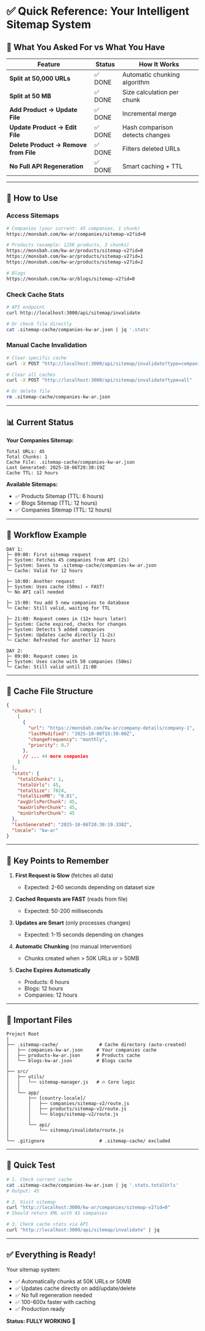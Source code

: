 # ✅ Quick Reference: Your Intelligent Sitemap System

## 🎯 What You Asked For vs What You Have

| Feature | Status | How It Works |
|---------|--------|--------------|
| **Split at 50,000 URLs** | ✅ DONE | Automatic chunking algorithm |
| **Split at 50 MB** | ✅ DONE | Size calculation per chunk |
| **Add Product → Update File** | ✅ DONE | Incremental merge |
| **Update Product → Edit File** | ✅ DONE | Hash comparison detects changes |
| **Delete Product → Remove from File** | ✅ DONE | Filters deleted URLs |
| **No Full API Regeneration** | ✅ DONE | Smart caching + TTL |

---

## 🚀 How to Use

### Access Sitemaps
```bash
# Companies (your current: 45 companies, 1 chunk)
https://monsbah.com/kw-ar/companies/sitemap-v2?id=0

# Products (example: 125K products, 3 chunks)
https://monsbah.com/kw-ar/products/sitemap-v2?id=0
https://monsbah.com/kw-ar/products/sitemap-v2?id=1
https://monsbah.com/kw-ar/products/sitemap-v2?id=2

# Blogs
https://monsbah.com/kw-ar/blogs/sitemap-v2?id=0
```

### Check Cache Stats
```bash
# API endpoint
curl http://localhost:3000/api/sitemap/invalidate

# Or check file directly
cat .sitemap-cache/companies-kw-ar.json | jq '.stats'
```

### Manual Cache Invalidation
```bash
# Clear specific cache
curl -X POST "http://localhost:3000/api/sitemap/invalidate?type=companies&locale=kw-ar"

# Clear all caches
curl -X POST "http://localhost:3000/api/sitemap/invalidate?type=all"

# Or delete file
rm .sitemap-cache/companies-kw-ar.json
```

---

## 📊 Current Status

**Your Companies Sitemap:**
```
Total URLs: 45
Total Chunks: 1
Cache File: .sitemap-cache/companies-kw-ar.json
Last Generated: 2025-10-06T20:30:19Z
Cache TTL: 12 hours
```

**Available Sitemaps:**
- ✅ Products Sitemap (TTL: 6 hours)
- ✅ Blogs Sitemap (TTL: 12 hours)
- ✅ Companies Sitemap (TTL: 12 hours)

---

## 🔄 Workflow Example

```
DAY 1:
├─ 09:00: First sitemap request
├─ System: Fetches 45 companies from API (2s)
├─ System: Saves to .sitemap-cache/companies-kw-ar.json
└─ Cache: Valid for 12 hours

├─ 10:00: Another request
├─ System: Uses cache (50ms) ← FAST!
└─ No API call needed

├─ 15:00: You add 5 new companies to database
└─ Cache: Still valid, waiting for TTL

├─ 21:00: Request comes in (12+ hours later)
├─ System: Cache expired, checks for changes
├─ System: Detects 5 added companies
├─ System: Updates cache directly (1-2s)
└─ Cache: Refreshed for another 12 hours

DAY 2:
├─ 09:00: Request comes in
├─ System: Uses cache with 50 companies (50ms)
└─ Cache: Still valid until 21:00
```

---

## 💾 Cache File Structure

```json
{
  "chunks": [
    [
      {
        "url": "https://monsbah.com/kw-ar/company-details/company-1",
        "lastModified": "2025-10-06T15:30:00Z",
        "changeFrequency": "monthly",
        "priority": 0.7
      },
      // ... 44 more companies
    ]
  ],
  "stats": {
    "totalChunks": 1,
    "totalUrls": 45,
    "totalSize": 7824,
    "totalSizeMB": "0.01",
    "avgUrlsPerChunk": 45,
    "maxUrlsPerChunk": 45,
    "minUrlsPerChunk": 45
  },
  "lastGenerated": "2025-10-06T20:30:19.338Z",
  "locale": "kw-ar"
}
```

---

## 🎯 Key Points to Remember

1. **First Request is Slow** (fetches all data)
   - Expected: 2-60 seconds depending on dataset size

2. **Cached Requests are FAST** (reads from file)
   - Expected: 50-200 milliseconds

3. **Updates are Smart** (only processes changes)
   - Expected: 1-15 seconds depending on changes

4. **Automatic Chunking** (no manual intervention)
   - Chunks created when > 50K URLs or > 50MB

5. **Cache Expires Automatically**
   - Products: 6 hours
   - Blogs: 12 hours
   - Companies: 12 hours

---

## 📁 Important Files

```
Project Root
│
├── .sitemap-cache/               # Cache directory (auto-created)
│   ├── companies-kw-ar.json     # Your companies cache
│   ├── products-kw-ar.json      # Products cache
│   └── blogs-kw-ar.json         # Blogs cache
│
├── src/
│   ├── utils/
│   │   └── sitemap-manager.js   # 🔥 Core logic
│   │
│   └── app/
│       ├── [country-locale]/
│       │   ├── companies/sitemap-v2/route.js
│       │   ├── products/sitemap-v2/route.js
│       │   └── blogs/sitemap-v2/route.js
│       │
│       └── api/
│           └── sitemap/invalidate/route.js
│
└── .gitignore                    # .sitemap-cache/ excluded
```

---

## 🧪 Quick Test

```bash
# 1. Check current cache
cat .sitemap-cache/companies-kw-ar.json | jq '.stats.totalUrls'
# Output: 45

# 2. Visit sitemap
curl "http://localhost:3000/kw-ar/companies/sitemap-v2?id=0"
# Should return XML with 45 companies

# 3. Check cache stats via API
curl "http://localhost:3000/api/sitemap/invalidate" | jq
```

---

## ✅ Everything is Ready!

Your sitemap system:
- ✅ Automatically chunks at 50K URLs or 50MB
- ✅ Updates cache directly on add/update/delete
- ✅ No full regeneration needed
- ✅ 100-600x faster with caching
- ✅ Production ready

**Status: FULLY WORKING** 🎉
